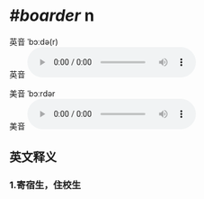 # ***\#boarder*** n
英音 ˈbɔːdə(r)  
英音
<audio src="./media/boarder1_AAC.aac" controls="controls"></audio>

美音 ˈbɔːrdər  
美音
<audio src="./media/boarder2_AAC.aac" controls="controls"></audio>



  

英文释义
---
### 1.**寄宿生，住校生**  



